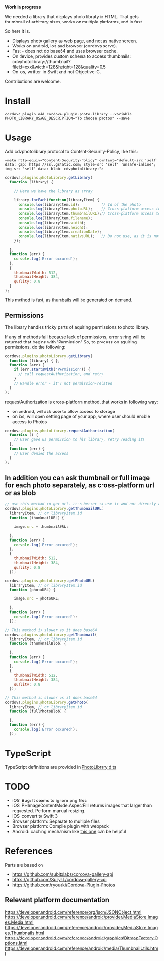 **Work in progress**

We needed a library that displays photo libraty in HTML. That gets thumbnail of arbitrary sizes, works on multiple platforms, and is fast. 

So here it is.

- Displays photo gallery as web page, and not as native screen.
- Works on android, ios and browser (cordova serve).
- Fast - does not do base64 and uses browser cache.
- On device, provides custom schema to access thumbnails: cdvphotolibrary://thumbnail?fileid=xxx&width=128&height=128&quality=0.5
- On ios, written in Swift and not Objective-C.

Contributions are welcome.

# Install

    cordova plugin add cordova-plugin-photo-library --variable PHOTO_LIBRARY_USAGE_DESCRIPTION="To choose photos" --save

# Usage

Add cdvphotolibrary protocol to Content-Security-Policy, like this:

```
<meta http-equiv="Content-Security-Policy" content="default-src 'self' data: gap: https://ssl.gstatic.com; style-src 'self' 'unsafe-inline'; img-src 'self' data: blob: cdvphotolibrary:">
```

```js
cordova.plugins.photoLibrary.getLibrary(
  function (library) {
    
    // Here we have the library as array

    library.forEach(function(libraryItem) {
      console.log(libraryItem.id);          // Id of the photo
      console.log(libraryItem.photoURL);    // Cross-platform access to photo
      console.log(libraryItem.thumbnailURL);// Cross-platform access to thumbnail
      console.log(libraryItem.filename);
      console.log(libraryItem.width);
      console.log(libraryItem.height);
      console.log(libraryItem.creationDate);
      console.log(libraryItem.nativeURL);   // Do not use, as it is not accessible on all platforms
    });

  },
  function (err) {
    console.log('Error occured');
  },
  {
    thumbnailWidth: 512,
    thumbnailHeight: 384,
    quality: 0.8
  }
);
```

This method is fast, as thumbails will be generated on demand.

## Permissions

The library handles tricky parts of aquiring permissions to photo library.

If any of methods fail because lack of permissions, error string will be returned that begins with 'Permission'. So, to process on aquiring permissions, do the following:
```js
cordova.plugins.photoLibrary.getLibrary(
  function (library) { },
  function (err) {
    if (err.startsWith('Permission')) {
      // call requestAuthorization, and retry
    }
    // Handle error - it's not permission-related
  }
);
```

requestAuthorization is cross-platform method, that works in following way:
- on android, will ask user to allow access to storage
- on ios, will open setting page of your app, where user should enable access to Photos
```js
cordova.plugins.photoLibrary.requestAuthorization(
  function () {
    // User gave us permission to his library, retry reading it!
  },
  function (err) {
    // User denied the access
  }
);
``` 

## In addition you can ask thumbnail or full image for each photo separately, as cross-platform url or as blob

```js
// Use this method to get url. It's better to use it and not directly access cdvphotolibrary://, as it will also work on browser.
cordova.plugins.photoLibrary.getThumbnailURL(
  libraryItem, // or libraryItem.id 
  function (thumbnailURL) {

    image.src = thumbnailURL;

  },
  function (err) {
    console.log('Error occured');
  },
  {
    thumbnailWidth: 512,
    thumbnailHeight: 384,
    quality: 0.8
  });
```

```js
cordova.plugins.photoLibrary.getPhotoURL(
  libraryItem, // or libraryItem.id 
  function (photoURL) {

    image.src = photoURL;

  },
  function (err) {
    console.log('Error occured');
  });
```

```js
// This method is slower as it does base64
cordova.plugins.photoLibrary.getThumbnail(
  libraryItem, // or libraryItem.id
  function (thumbnailBlob) {

  },
  function (err) {
    console.log('Error occured');
  },
  {
    thumbnailWidth: 512,
    thumbnailHeight: 384,
    quality: 0.8
  });
```

```js
// This method is slower as it does base64
cordova.plugins.photoLibrary.getPhoto(
  libraryItem, // or libraryItem.id
  function (fullPhotoBlob) {

  },
  function (err) {
    console.log('Error occured');
  });
```

# TypeScript

TypeScript definitions are provided in [PhotoLibrary.d.ts](https://github.com/terikon/cordova-plugin-photo-library/blob/master/PhotoLibrary.d.ts)

# TODO

- iOS: Bug: It seems to ignore png files
- iOS: PHImageContentMode.AspectFill returns images that larger than requested. Perform manual resizing.
- iOS: convert to Swift 3
- Browser platform: Separate to multiple files
- Browser platform: Compile plugin with webpack
- Android: caching mechanism like [this one](https://developer.android.com/training/displaying-bitmaps/cache-bitmap.html) can be helpful

# References

Parts are based on

- https://github.com/subitolabs/cordova-gallery-api
- https://github.com/SuryaL/cordova-gallery-api
- https://github.com/ryouaki/Cordova-Plugin-Photos

## Relevant platform documentation

https://developer.android.com/reference/org/json/JSONObject.html
https://developer.android.com/reference/android/provider/MediaStore.Images.Media.html
https://developer.android.com/reference/android/provider/MediaStore.Images.Thumbnails.html
https://developer.android.com/reference/android/graphics/BitmapFactory.Options.html
https://developer.android.com/reference/android/media/ThumbnailUtils.html
